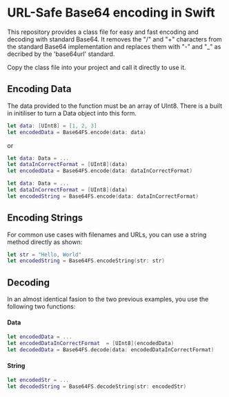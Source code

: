 # URL-Safe Base64 encoding in Swift
This repository provides a class file for easy and fast encoding and decoding with standard Base64. It removes the "/" and "+" characters from the standard Base64 implementation and replaces them with "-" and "_" as decribed by the 'base64url' standard.

Copy the class file into your project and call it directly to use it.

## Encoding Data

The data provided to the function must be an array of UInt8. There is a built in initiliser to turn a Data object into this form.

```swift
let data: [UInt8] = [1, 2, 3]
let encodedData = Base64FS.encode(data: data)
```

or

```swift
let data: Data = ...
let dataInCorrectFormat = [UInt8](data)
let encodedData = Base64FS.encode(data: dataInCorrectFormat)
```

```swift
let data: Data = ...
let dataInCorrectFormat = [UInt8](data)
let encodedString = Base64FS.encode(data: dataInCorrectFormat)
```

## Encoding Strings

For common use cases with filenames and URLs, you can use a string method directly as shown:

```swift
let str = "Hello, World"
let encodedString = Base64FS.encodeString(str: str)
```


## Decoding

In an almost identical fasion to the two previous examples, you use the following two functions:


#### Data
```swift
let encodedData = ...
let encodedDataInCorrectFormat  = [UInt8](encodedData)
let decodedData = Base64FS.decode(data: encodedDataInCorrectFormat)
```

#### String
```swift
let encodedStr = ...
let decodedString = Base64FS.decodeString(str: encodedStr)
```



